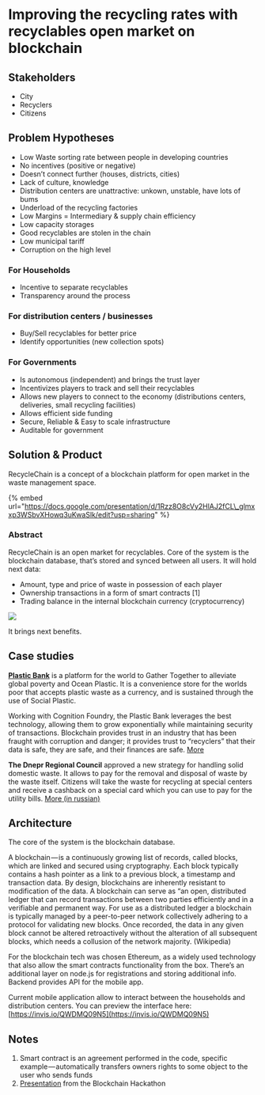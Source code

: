 # Improving the recycling rates with recyclables open market on blockchain

## Stakeholders

* City
* Recyclers
* Citizens

## Problem Hypotheses

* Low Waste sorting rate between people in developing countries
* No incentives \(positive or negative\)
* Doesn’t connect further \(houses, districts, cities\)
* Lack of culture, knowledge
* Distribution centers are unattractive: unkown, unstable, have lots of bums
* Underload of the recycling factories
* Low Margins = Intermediary & supply chain efficiency
* Low capacity storages
* Good recyclables are stolen in the chain
* Low municipal tariff
* Corruption on the high level

### **For Households**

* Incentive to separate recyclables
* Transparency around the process

### **For distribution centers / businesses**

* Buy/Sell recyclables for better price
* Identify opportunities \(new collection spots\)

### **For Governments**

* Is autonomous \(independent\) and brings the trust layer
* Incentivizes players to track and sell their recyclables
* Allows new players to connect to the economy \(distributions centers, deliveries, small recycling facilities\)
* Allows efficient side funding
* Secure, Reliable & Easy to scale infrastructure
* Auditable for government

## Solution & Product

RecycleChain is a concept of a blockchain platform for open market in the waste management space.

{% embed url="https://docs.google.com/presentation/d/1Rzz8O8cVy2HlAJ2fCL\_glmxxp3WSbvXHowq3uKwaSlk/edit?usp=sharing" %}

### **Abstract**

RecycleChain is an open market for recyclables. Core of the system is the blockchain database, that’s stored and synced between all users. It will hold next data:

* Amount, type and price of waste in possession of each player
* Ownership transactions in a form of smart contracts \[1\]
* Trading balance in the internal blockchain currency \(cryptocurrency\)

![](https://cdn-images-1.medium.com/max/1600/0*W4ybBPAk6svy5Zhx.)

It brings next benefits.

## **Case studies**

[**Plastic Bank**](https://www.plasticbank.org/) is a platform for the world to Gather Together to alleviate global poverty and Ocean Plastic. It is a convenience store for the worlds poor that accepts plastic waste as a currency, and is sustained through the use of Social Plastic.

Working with Cognition Foundry, the Plastic Bank leverages the best technology, allowing them to grow exponentially while maintaining security of transactions. Blockchain provides trust in an industry that has been fraught with corruption and danger; it provides trust to “recyclers” that their data is safe, they are safe, and their finances are safe. [More](https://www.ibm.com/blogs/systems/plastic-bank-deploys-blockchain-to-reduce-ocean-plastic/)

**The Dnepr Regional Council** approved a new strategy for handling solid domestic waste. It allows to pay for the removal and disposal of waste by the waste itself. Citizens will take the waste for recycling at special centers and receive a cashback on a special card which you can use to pay for the utility bills. [More \(in russian\)](https://uteka.ua/publication/Za-kommunalnye-platezhi-mozhno-budet-rasschitatsya-musorom)

## **Architecture**

The core of the system is the blockchain database.

A blockchain — is a continuously growing list of records, called blocks, which are linked and secured using cryptography. Each block typically contains a hash pointer as a link to a previous block, a timestamp and transaction data. By design, blockchains are inherently resistant to modification of the data. A blockchain can serve as “an open, distributed ledger that can record transactions between two parties efficiently and in a verifiable and permanent way. For use as a distributed ledger a blockchain is typically managed by a peer-to-peer network collectively adhering to a protocol for validating new blocks. Once recorded, the data in any given block cannot be altered retroactively without the alteration of all subsequent blocks, which needs a collusion of the network majority. \(Wikipedia\)

For the blockchain tech was chosen Ethereum, as a widely used technology that also allow the smart contracts functionality from the box. There’s an additional layer on node.js for registrations and storing additional info. Backend provides API for the mobile app.

Current mobile application allow to interact between the households and distribution centers. You can preview the interface here: [https://invis.io/QWDMQ09N5](https://invis.io/QWDMQ09N5)

## **Notes**

1. Smart contract is an agreement performed in the code, specific example — automatically transfers owners rights to some object to the user who sends funds
2. [Presentation](https://docs.google.com/presentation/d/e/2PACX-1vTs1ZB5aK4sA5FMqRZodEnXeyGo9NcwA_NCdvwPs6czJkGueaXk2-NxP4iluFXaEbUkCeSYDWsYJo0D/pub?start=false&loop=false&delayms=3000) from the Blockchain Hackathon

